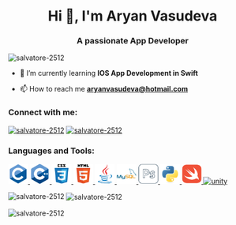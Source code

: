 <h1 align="center">Hi 👋, I'm Aryan Vasudeva</h1>
<h3 align="center">A passionate App Developer</h3>

<p align="left"> <img src="https://komarev.com/ghpvc/?username=salvatore-2512&label=Profile%20views&color=0e75b6&style=flat" alt="salvatore-2512" /> </p>

- 🌱 I’m currently learning **IOS App Development in Swift**

- 📫 How to reach me **aryanvasudeva@hotmail.com**

<h3 align="left">Connect with me:</h3>
<p align="left">
<a href="https://www.codechef.com/users/salvatore-2512" target="blank"><img align="center" src="https://cdn.jsdelivr.net/npm/simple-icons@3.1.0/icons/codechef.svg" alt="salvatore-2512" height="30" width="40" /></a>
<a href="https://www.leetcode.com/salvatore-2512" target="blank"><img align="center" src="https://raw.githubusercontent.com/rahuldkjain/github-profile-readme-generator/master/src/images/icons/Social/leet-code.svg" alt="salvatore-2512" height="30" width="40" /></a>
</p>

<h3 align="left">Languages and Tools:</h3>
<p align="left"> <a href="https://www.cprogramming.com/" target="_blank" rel="noreferrer"> <img src="https://raw.githubusercontent.com/devicons/devicon/master/icons/c/c-original.svg" alt="c" width="40" height="40"/> </a> <a href="https://www.w3schools.com/cpp/" target="_blank" rel="noreferrer"> <img src="https://raw.githubusercontent.com/devicons/devicon/master/icons/cplusplus/cplusplus-original.svg" alt="cplusplus" width="40" height="40"/> </a> <a href="https://www.w3schools.com/css/" target="_blank" rel="noreferrer"> <img src="https://raw.githubusercontent.com/devicons/devicon/master/icons/css3/css3-original-wordmark.svg" alt="css3" width="40" height="40"/> </a> <a href="https://www.w3.org/html/" target="_blank" rel="noreferrer"> <img src="https://raw.githubusercontent.com/devicons/devicon/master/icons/html5/html5-original-wordmark.svg" alt="html5" width="40" height="40"/> </a> <a href="https://www.java.com" target="_blank" rel="noreferrer"> <img src="https://raw.githubusercontent.com/devicons/devicon/master/icons/java/java-original.svg" alt="java" width="40" height="40"/> </a> <a href="https://www.mysql.com/" target="_blank" rel="noreferrer"> <img src="https://raw.githubusercontent.com/devicons/devicon/master/icons/mysql/mysql-original-wordmark.svg" alt="mysql" width="40" height="40"/> </a> <a href="https://www.photoshop.com/en" target="_blank" rel="noreferrer"> <img src="https://raw.githubusercontent.com/devicons/devicon/master/icons/photoshop/photoshop-line.svg" alt="photoshop" width="40" height="40"/> </a> <a href="https://www.python.org" target="_blank" rel="noreferrer"> <img src="https://raw.githubusercontent.com/devicons/devicon/master/icons/python/python-original.svg" alt="python" width="40" height="40"/> </a> <a href="https://developer.apple.com/swift/" target="_blank" rel="noreferrer"> <img src="https://raw.githubusercontent.com/devicons/devicon/master/icons/swift/swift-original.svg" alt="swift" width="40" height="40"/> </a> <a href="https://unity.com/" target="_blank" rel="noreferrer"> <img src="https://www.vectorlogo.zone/logos/unity3d/unity3d-icon.svg" alt="unity" width="40" height="40"/> </a> </p>

<p><img align="left" src="https://github-readme-stats.vercel.app/api/top-langs?username=salvatore-2512&show_icons=true&locale=en&layout=compact" alt="salvatore-2512" /></p>

<p>&nbsp;<img align="center" src="https://github-readme-stats.vercel.app/api?username=salvatore-2512&show_icons=true&locale=en" alt="salvatore-2512" /></p>

<p><img align="center" src="https://github-readme-streak-stats.herokuapp.com/?user=salvatore-2512&" alt="salvatore-2512" /></p>
